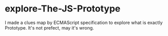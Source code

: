 # explore-The-JS-Prototype
I made a clues map by ECMAScript specification to explore what is exactly Prototype. It's not prefect, may it's wrong.
